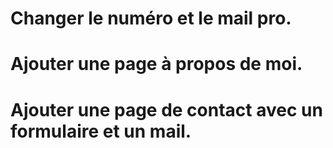 # Changer le numéro et le mail pro.

# Ajouter une page à propos de moi.

# Ajouter une page de contact avec un formulaire et un mail.
